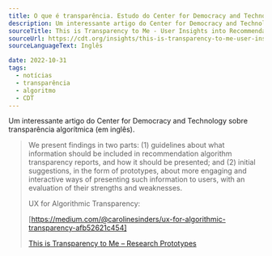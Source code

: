 ```yaml
---
title: O que é transparência. Estudo do Center for Democracy and Technology
description: Um interessante artigo do Center for Democracy and Technology sobre transparência algorítmica.
sourceTitle: This is Transparency to Me - User Insights into Recommendation Algorithm Reporting
sourceUrl: https://cdt.org/insights/this-is-transparency-to-me-user-insights-into-recommendation-algorithm-reporting/
sourceLanguageText: Inglês

date: 2022-10-31
tags:
  - notícias
  - transparência
  - algoritmo
  - CDT
---
```

Um interessante artigo do Center for Democracy and Technology sobre transparência algorítmica (em inglês).

> We present findings in two parts: (1) guidelines about what information should be included in recommendation algorithm transparency reports, and how it should be presented; and (2) initial suggestions, in the form of prototypes, about more engaging and interactive ways of presenting such information to users, with an evaluation of their strengths and weaknesses.
>
> UX for Algorithmic Transparency:
>
> [https://medium.com/@carolinesinders/ux-for-algorithmic-transparency-afb52621c454]
>
> [This is Transparency to Me – Research Prototypes](https://cdt.org/insights/this-is-transparency-to-me-research-prototypes/)

